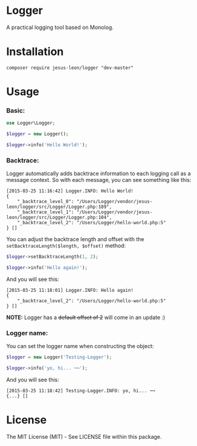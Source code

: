 # Logger
A practical logging tool based on Monolog.

# Installation
```shell
composer require jesus-leon/logger "dev-master"
```

# Usage

### Basic:
```php
use Logger\Logger;

$logger = new Logger();

$logger->info('Hello World!');
```

### Backtrace:
Logger automatically adds backtrace information to each logging call as a message context. So with each message, you can see something like this:
```
[2015-03-25 11:16:42] Logger.INFO: Hello World! 
{
    "_backtrace_level_0": "/Users/Logger/vendor/jesus-leon/logger/src/Logger/Logger.php:189",
    "_backtrace_level_1": "/Users/Logger/vendor/jesus-leon/logger/src/Logger/Logger.php:104",
    "_backtrace_level_2": "/Users/Logger/hello-world.php:5"
} []
```

You can adjust the backtrace length and offset with the ```setBacktraceLength($length, $offset)``` method:
```php
$logger->setBacktraceLength(1, 2);

$logger->info('Hello again!');
```

And you will see this:
```
[2015-03-25 11:18:01] Logger.INFO: Hello again! 
{
    "_backtrace_level_2": "/Users/Logger/hello-world.php:5"
} []
```

**NOTE:** Logger has a ~~default offset of 2~~ will come in an update :)

### Logger name:
You can set the logger name when constructing the object:
```php
$logger = new Logger('Testing-Logger');

$logger->info('yo, hi... ¬¬');
```

And you will see this:
```
[2015-03-25 11:18:42] Testing-Logger.INFO: yo, hi... ¬¬ 
{...} []
```

# License
The MIT License (MIT) - See LICENSE file within this package.
